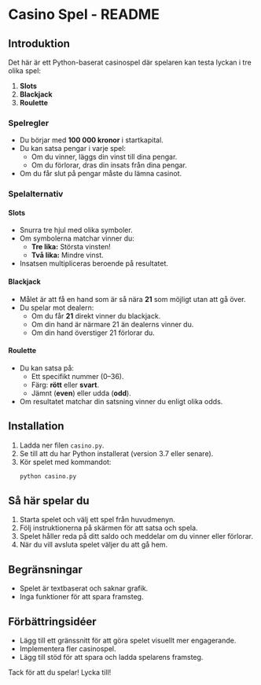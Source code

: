 # Casino Spel - README

## Introduktion
Det här är ett Python-baserat casinospel där spelaren kan testa lyckan i tre olika spel:
1. **Slots**  
2. **Blackjack**  
3. **Roulette**  

### Spelregler
- Du börjar med **100 000 kronor** i startkapital.
- Du kan satsa pengar i varje spel:
  - Om du vinner, läggs din vinst till dina pengar.
  - Om du förlorar, dras din insats från dina pengar.
- Om du får slut på pengar måste du lämna casinot.

### Spelalternativ
#### Slots
- Snurra tre hjul med olika symboler.
- Om symbolerna matchar vinner du:
  - **Tre lika:** Största vinsten!
  - **Två lika:** Mindre vinst.
- Insatsen multipliceras beroende på resultatet.

#### Blackjack
- Målet är att få en hand som är så nära **21** som möjligt utan att gå över.
- Du spelar mot dealern:
  - Om du får **21** direkt vinner du blackjack.
  - Om din hand är närmare 21 än dealerns vinner du.
  - Om din hand överstiger 21 förlorar du.

#### Roulette
- Du kan satsa på:
  - Ett specifikt nummer (0–36).
  - Färg: **rött** eller **svart**.
  - Jämnt (**even**) eller udda (**odd**).
- Om resultatet matchar din satsning vinner du enligt olika odds.

## Installation
1. Ladda ner filen `casino.py`.
2. Se till att du har Python installerat (version 3.7 eller senare).
3. Kör spelet med kommandot:
   ```bash
   python casino.py
   ```

## Så här spelar du
1. Starta spelet och välj ett spel från huvudmenyn.
2. Följ instruktionerna på skärmen för att satsa och spela.
3. Spelet håller reda på ditt saldo och meddelar om du vinner eller förlorar.
4. När du vill avsluta spelet väljer du att gå hem.

## Begränsningar
- Spelet är textbaserat och saknar grafik.
- Inga funktioner för att spara framsteg.

## Förbättringsidéer
- Lägg till ett gränssnitt för att göra spelet visuellt mer engagerande.
- Implementera fler casinospel.
- Lägg till stöd för att spara och ladda spelarens framsteg.

Tack för att du spelar! Lycka till!
